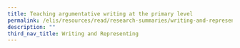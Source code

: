 ```yaml
---
title: Teaching argumentative writing at the primary level
permalink: /elis/resources/read/research-summaries/writing-and-representing/argumentative-writing-primary-level/
description: ""
third_nav_title: Writing and Representing
---
```

